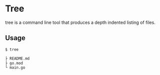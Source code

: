 # Tree

tree is a command line tool that produces a depth indented listing of files.

## Usage

```bash
$ tree

├ README.md
├ go.mod
└ main.go
```